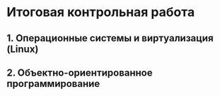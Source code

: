 # Итоговая контрольная работа
## 1. Операционные системы и виртуализация (Linux)
## 2. Объектно-ориентированное программирование